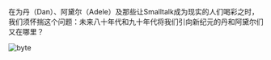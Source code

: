 在为丹（Dan）、阿黛尔（Adele）及那些让Smalltalk成为现实的人们喝彩之时，我们须怀揣这个问题：未来八十年代和九十年代将我们引向新纪元的丹和阿黛尔们又在哪里？

![byte](byte.jpg)

